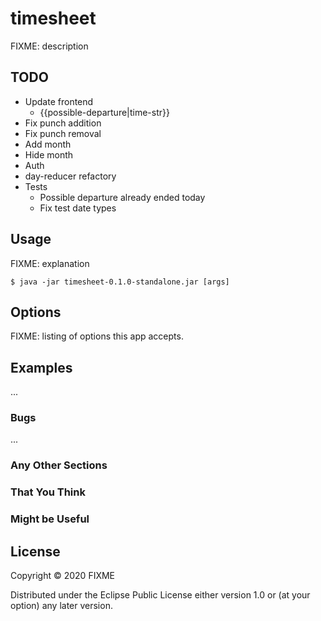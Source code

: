 # timesheet

FIXME: description

## TODO

* Update frontend
    * {{possible-departure|time-str}}
* Fix punch addition
* Fix punch removal
* Add month
* Hide month
* Auth
* day-reducer refactory
* Tests
    - Possible departure already ended today
    - Fix test date types

## Usage

FIXME: explanation

    $ java -jar timesheet-0.1.0-standalone.jar [args]

## Options

FIXME: listing of options this app accepts.

## Examples

...

### Bugs

...

### Any Other Sections
### That You Think
### Might be Useful

## License

Copyright © 2020 FIXME

Distributed under the Eclipse Public License either version 1.0 or (at
your option) any later version.
